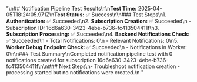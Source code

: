 "\n## Notification Pipeline Test Results\n\n**Test Time:** 2025-04-05T18:24:05.971Z\n**Test Status:** ✅ Success\n\n### Test Steps\n1. **Authentication:** ✅ Succeeded\n2. **Subscription Creation:** ✅ Succeeded\n   - Subscription ID: 16d6a630-3423-4ebe-b736-fc413504411f\n3. **Subscription Processing:** ✅ Succeeded\n4. **Backend Notifications Check:** ✅ Succeeded\n   - Total Notifications: 0\n   - Relevant Notifications: 0\n5. **Worker Debug Endpoint Check:** ✅ Succeeded\n   - Notifications in Worker: 0\n\n### Test Summary\nCompleted notification pipeline test with 0 notifications created for subscription 16d6a630-3423-4ebe-b736-fc413504411f\n\n### Next Steps\n- Troubleshoot notification creation - processing started but no notifications were created.\n  "